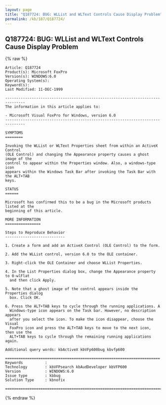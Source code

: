 ```yaml
---
layout: page
title: "Q187724: BUG: WLList and WLText Controls Cause Display Problem"
permalink: /kb/187/Q187724/
---
```


## Q187724: BUG: WLList and WLText Controls Cause Display Problem

{% raw %}

	Article: Q187724
	Product(s): Microsoft FoxPro
	Version(s): WINDOWS:6.0
	Operating System(s): 
	Keyword(s): 
	Last Modified: 11-DEC-1999
	
	-------------------------------------------------------------------------------
	The information in this article applies to:
	
	- Microsoft Visual FoxPro for Windows, version 6.0 
	-------------------------------------------------------------------------------
	
	SYMPTOMS
	========
	
	Invoking the WLList or WLText Properties sheet from within an ActiveX Control
	(OLE Control) and changing the Appearance property causes a ghost image of the
	control to appear within the Properties window. Also, a windows-type icon
	appears within the Windows Task Bar after invoking the Task Bar with the ALT+TAB
	keys.
	
	STATUS
	======
	
	Microsoft has confirmed this to be a bug in the Microsoft products listed at the
	beginning of this article.
	
	MORE INFORMATION
	================
	
	Steps to Reproduce Behavior
	---------------------------
	
	1. Create a form and add an ActiveX Control (OLE Control) to the form.
	
	2. Add the WLList control, version 6.0 to the OLE container.
	
	3. Right-click the OLE Container and choose WLList Properties.
	
	4. In the List Properties dialog box, change the Appearance property to 0-wlFlat
	  and then click Apply.
	
	5. Note that a ghost image of the control appears inside the Properties dialog
	  box. Click OK.
	
	6. Press the ALT+TAB keys to cycle through the running applications. A
	  Windows-type icon appears on the Task bar. However, no description appears
	  after you select the icon. To make the icon disappear, choose the Visual
	  FoxPro icon and press the ALT+TAB keys to move to the next icon, then use the
	  ALT+TAB keys to cycle through the remaining running applications again.
	
	Additional query words: kbActiveX kbVFp600bug kbvfp600
	
	======================================================================
	Keywords          :  
	Technology        : kbVFPsearch kbAudDeveloper kbVFP600
	Version           : WINDOWS:6.0
	Issue type        : kbbug
	Solution Type     : kbnofix
	
	=============================================================================
	

{% endraw %}
